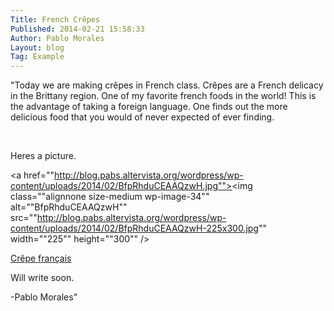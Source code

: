 ```yaml
---
Title: French Crêpes
Published: 2014-02-21 15:58:33
Author: Pablo Morales
Layout: blog
Tag: Example
---
```

"Today we are making crêpes in French class. Crêpes are a French delicacy in the Brittany region. One of my favorite french foods in the world! This is the advantage of taking a foreign language. One finds out the more delicious food that you would of never expected of ever finding.

&nbsp;

Heres a picture.

<a href=""http://blog.pabs.altervista.org/wordpress/wp-content/uploads/2014/02/BfpRhduCEAAQzwH.jpg""><img class=""alignnone size-medium wp-image-34"" alt=""BfpRhduCEAAQzwH"" src=""http://blog.pabs.altervista.org/wordpress/wp-content/uploads/2014/02/BfpRhduCEAAQzwH-225x300.jpg"" width=""225"" height=""300"" /></a>

<a href="http://t.co/JWNOzKVPWp">Crêpe français</a>

Will write soon.

-Pablo Morales"
